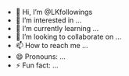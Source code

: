 - 👋 Hi, I’m @LKfollowings
- 👀 I’m interested in ...
- 🌱 I’m currently learning ...
- 💞️ I’m looking to collaborate on ...
- 📫 How to reach me ...
- 😄 Pronouns: ...
- ⚡ Fun fact: ...

<!---
LKfollowings/LKfollowings is a ✨ special ✨ repository because its `README.md` (this file) appears on your GitHub profile.
You can click the Preview link to take a look at your changes.
--->
